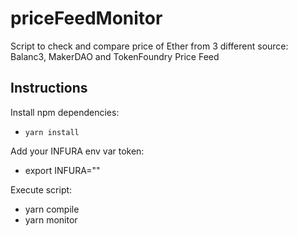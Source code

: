 # priceFeedMonitor
Script to check and compare price of Ether from 3 different source: Balanc3, MakerDAO and TokenFoundry Price Feed

## Instructions

Install npm dependencies:

* `yarn install`

Add your INFURA env var token:
* export INFURA="<INFURA token>"

Execute script:
* yarn compile
* yarn monitor
